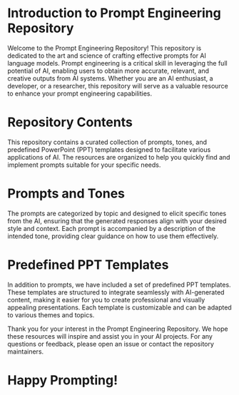 # Introduction to Prompt Engineering Repository

Welcome to the Prompt Engineering Repository! This repository is dedicated to the art and science of crafting effective prompts for AI language models. Prompt engineering is a critical skill in leveraging the full potential of AI, enabling users to obtain more accurate, relevant, and creative outputs from AI systems. 
Whether you are an AI enthusiast, a developer, or a researcher, this repository will serve as a valuable resource to enhance your prompt engineering capabilities.

# Repository Contents
This repository contains a curated collection of prompts, tones, and predefined PowerPoint (PPT) templates designed to facilitate various applications of AI. The resources are organized to help you quickly find and implement prompts suitable for your specific needs.

# Prompts and Tones
The prompts are categorized by topic and designed to elicit specific tones from the AI, ensuring that the generated responses align with your desired style and context. Each prompt is accompanied by a description of the intended tone, providing clear guidance on how to use them effectively.

# Predefined PPT Templates
In addition to prompts, we have included a set of predefined PPT templates. These templates are structured to integrate seamlessly with AI-generated content, making it easier for you to create professional and visually appealing presentations. Each template is customizable and can be adapted to various themes and topics.

Thank you for your interest in the Prompt Engineering Repository. We hope these resources will inspire and assist you in your AI projects. For any questions or feedback, please open an issue or contact the repository maintainers.

# Happy Prompting!
